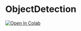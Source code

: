 # ObjectDetection

[![Open In Colab](https://colab.research.google.com/assets/colab-badge.svg)](https://colab.research.google.com/github/sc-AhmedAttia/ObjectDetection/blob/main/Object_Detection.ipynb)
